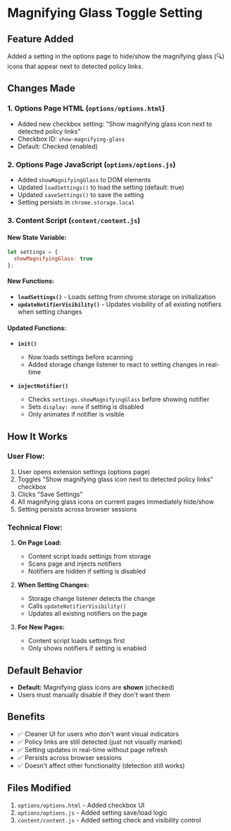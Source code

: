 # Magnifying Glass Toggle Setting

## Feature Added
Added a setting in the options page to hide/show the magnifying glass (🔍) icons that appear next to detected policy links.

## Changes Made

### 1. Options Page HTML (`options/options.html`)
- Added new checkbox setting: "Show magnifying glass icon next to detected policy links"
- Checkbox ID: `show-magnifying-glass`
- Default: Checked (enabled)

### 2. Options Page JavaScript (`options/options.js`)
- Added `showMagnifyingGlass` to DOM elements
- Updated `loadSettings()` to load the setting (default: true)
- Updated `saveSettings()` to save the setting
- Setting persists in `chrome.storage.local`

### 3. Content Script (`content/content.js`)

#### New State Variable:
```javascript
let settings = {
  showMagnifyingGlass: true
};
```

#### New Functions:
- **`loadSettings()`** - Loads setting from chrome.storage on initialization
- **`updateNotifierVisibility()`** - Updates visibility of all existing notifiers when setting changes

#### Updated Functions:
- **`init()`** 
  - Now loads settings before scanning
  - Added storage change listener to react to setting changes in real-time
  
- **`injectNotifier()`**
  - Checks `settings.showMagnifyingGlass` before showing notifier
  - Sets `display: none` if setting is disabled
  - Only animates if notifier is visible

## How It Works

### User Flow:
1. User opens extension settings (options page)
2. Toggles "Show magnifying glass icon next to detected policy links" checkbox
3. Clicks "Save Settings"
4. All magnifying glass icons on current pages immediately hide/show
5. Setting persists across browser sessions

### Technical Flow:
1. **On Page Load:**
   - Content script loads settings from storage
   - Scans page and injects notifiers
   - Notifiers are hidden if setting is disabled

2. **When Setting Changes:**
   - Storage change listener detects the change
   - Calls `updateNotifierVisibility()`
   - Updates all existing notifiers on the page

3. **For New Pages:**
   - Content script loads settings first
   - Only shows notifiers if setting is enabled

## Default Behavior
- **Default:** Magnifying glass icons are **shown** (checked)
- Users must manually disable if they don't want them

## Benefits
- ✅ Cleaner UI for users who don't want visual indicators
- ✅ Policy links are still detected (just not visually marked)
- ✅ Setting updates in real-time without page refresh
- ✅ Persists across browser sessions
- ✅ Doesn't affect other functionality (detection still works)

## Files Modified
1. `options/options.html` - Added checkbox UI
2. `options/options.js` - Added setting save/load logic
3. `content/content.js` - Added setting check and visibility control
